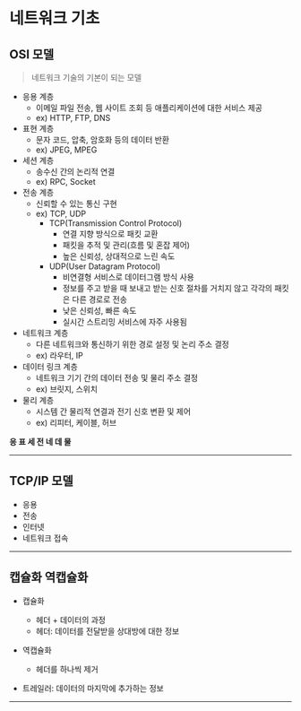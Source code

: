 # 네트워크 기초

## OSI 모델

> 네트워크 기술의 기본이 되는 모델
> 
- 응용 계층
    - 이메일 파일 전송, 웹 사이트 조회 등 애플리케이션에 대한 서비스 제공
    - ex) HTTP, FTP, DNS
- 표현 계층
    - 문자 코드, 압축, 암호화 등의 데이터 반환
    - ex) JPEG, MPEG
- 세션 계층
    - 송수신 간의 논리적 연결
    - ex) RPC, Socket
- 전송 계층
    - 신뢰할 수 있는 통신 구현
    - ex) TCP, UDP
        - TCP(Transmission Control Protocol)
            - 연결 지향 방식으로 패킷 교환
            - 패킷을 추적 및 관리(흐름 및 혼잡 제어)
            - 높은 신뢰성, 상대적으로 느린 속도
        - UDP(User Datagram Protocol)
            - 비연결형 서비스로 데이터그램 방식 사용
            - 정보를 주고 받을 때 보내고 받는 신호 절차를 거치지 않고 각각의 패킷은 다른 경로로 전송
            - 낮은 신뢰성, 빠른 속도
            - 실시간 스트리밍 서비스에 자주 사용됨
- 네트워크 계층
    - 다른 네트워크와 통신하기 위한 경로 설정 및 논리 주소 결정
    - ex) 라우터, IP
- 데이터 링크 계층
    - 네트워크 기기 간의 데이터 전송 및 물리 주소 결정
    - ex) 브릿지, 스위치
- 물리 계층
    - 시스템 간 물리적 연결과 전기 신호 변환 및 제어
    - ex) 리피터, 케이블, 허브

**응 표 세 전 네 데 물**

---

## TCP/IP 모델

- 응용
- 전송
- 인터넷
- 네트워크 접속

---

## 캡슐화 역캡슐화

- 캡슐화
    - 헤더 + 데이터의 과정
    - 헤더: 데이터를 전달받을 상대방에 대한 정보

- 역캡슐화
    - 헤더를 하나씩 제거

- 트레일러: 데이터의 마지막에 추가하는 정보

---